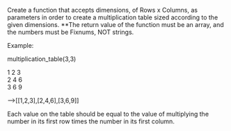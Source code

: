 Create a function that accepts dimensions, of Rows x Columns, as parameters in order to create a multiplication table sized according to the given dimensions.  **The return value of the function must be an array, and the numbers must be Fixnums, NOT strings.

Example:

multiplication_table(3,3)

1	2	3	
2	4	6	
3	6	9

-->[[1,2,3],[2,4,6],[3,6,9]]

Each value on the table should be equal to the value of multiplying the number in its first row times the number in its first column.